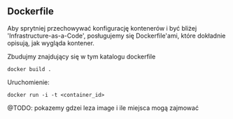 ## Dockerfile

Aby sprytniej przechowywać konfigurację kontenerów i być bliżej 'Infrastructure-as-a-Code', posługujemy się Dockerfile'ami, które dokładnie opisują, jak wygląda kontener.

Zbudujmy znajdujący się w tym katalogu dockerfile
```
docker build .
```

Uruchomienie:
```
docker run -i -t <container_id>
```

@TODO: pokazemy gdzei leza image i ile miejsca mogą zajmować
